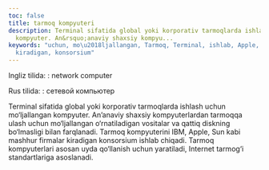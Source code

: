 ```yaml
---
toc: false
title: tarmoq kompyuteri
description: Terminal sifatida global yoki korporativ tarmoqlarda ishlash uchun mo&lsquo;ljallangan
  kompyuter. An&rsquo;anaviy shaxsiy kompyu...
keywords: "uchun, mo\u2018ljallangan, Tarmoq, Terminal, ishlab, Apple, mashhur, firmalar,
  kiradigan, konsorsium"
---
```


Ingliz tilida:
:   network computer

Rus tilida:
:   сетевой компьютер

Terminal sifatida global yoki korporativ tarmoqlarda ishlash uchun mo‘ljallangan kompyuter. An’anaviy shaxsiy kompyuterlardan tarmoqqa ulash uchun mo‘ljallangan o‘rnatiladigan vositalar va qattiq diskning bo‘lmasligi bilan farqlanadi. Tarmoq kompyuterini IBM, Apple, Sun kabi mashhur firmalar kiradigan konsorsium ishlab chiqadi. Tarmoq kompyuterlari asosan uyda qo‘llanish uchun yaratiladi, Internet tarmog‘i standartlariga asoslanadi.